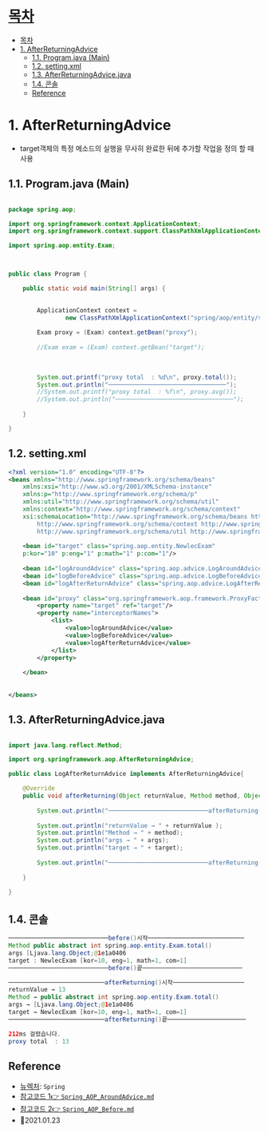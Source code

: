 # [목차](#목차)
- [목차](#목차)
- [1. AfterReturningAdvice](#1-afterreturningadvice)
	- [1.1. Program.java (Main)](#11-programjava-main)
	- [1.2. setting.xml](#12-settingxml)
	- [1.3. AfterReturningAdvice.java](#13-afterreturningadvicejava)
	- [1.4. 콘솔](#14-콘솔)
	- [Reference](#reference)

# 1. AfterReturningAdvice

- target객체의 특정 메소드의 실행을 무사히 완료한 뒤에 추가할 작업을 정의 할 때 사용

## 1.1. Program.java (Main)

```java

package spring.aop;

import org.springframework.context.ApplicationContext;
import org.springframework.context.support.ClassPathXmlApplicationContext;

import spring.aop.entity.Exam;



public class Program {

	public static void main(String[] args) {

		
		ApplicationContext context = 
				new ClassPathXmlApplicationContext("spring/aop/entity/setting.xml");
		
		Exam proxy = (Exam) context.getBean("proxy");
		
		//Exam exam = (Exam) context.getBean("target");
		
		
		
		System.out.printf("proxy total  : %d\n", proxy.total());
		System.out.println("─────────────────────────────────");
		//System.out.printf("proxy total  : %f\n", proxy.avg());
		//System.out.println("─────────────────────────────────");
	
	}

}

```
## 1.2. setting.xml
```xml
<?xml version="1.0" encoding="UTF-8"?>
<beans xmlns="http://www.springframework.org/schema/beans"
	xmlns:xsi="http://www.w3.org/2001/XMLSchema-instance"
	xmlns:p="http://www.springframework.org/schema/p"
	xmlns:util="http://www.springframework.org/schema/util"
	xmlns:context="http://www.springframework.org/schema/context"
	xsi:schemaLocation="http://www.springframework.org/schema/beans http://www.springframework.org/schema/beans/spring-beans.xsd
		http://www.springframework.org/schema/context http://www.springframework.org/schema/context/spring-context.xsd
		http://www.springframework.org/schema/util http://www.springframework.org/schema/util/spring-util.xsd">
	
	<bean id="target" class="spring.aop.entity.NewlecExam" 
	p:kor="10" p:eng="1" p:math="1" p:com="1"/>
	
	<bean id="logAroundAdvice" class="spring.aop.advice.LogAroundAdvice"/>
	<bean id="logBeforeAdvice" class="spring.aop.advice.LogBeforeAdvice"/>
	<bean id="logAfterReturnAdvice" class="spring.aop.advice.LogAfterReturnAdvice"/>
	
	<bean id="proxy" class="org.springframework.aop.framework.ProxyFactoryBean">
		<property name="target" ref="target"/>
		<property name="interceptorNames">
			<list>
				<value>logAroundAdvice</value>
				<value>logBeforeAdvice</value>
				<value>logAfterReturnAdvice</value>
			</list>
		</property>
	
	</bean>
	
	
</beans>
```

## 1.3. AfterReturningAdvice.java

```java

import java.lang.reflect.Method;

import org.springframework.aop.AfterReturningAdvice;

public class LogAfterReturnAdvice implements AfterReturningAdvice{

	@Override
	public void afterReturning(Object returnValue, Method method, Object[] args, Object target) throws Throwable {
		
		System.out.println("────────────────────────────afterReturning()시작────────────────────────────");
		
        System.out.println("returnValue → " + returnValue );
		System.out.println("Method → " + method);		
		System.out.println("args → " + args);
		System.out.println("target → " + target);
		
		System.out.println("────────────────────────────afterReturning()끝────────────────────────────\n");
				
	}
	
}
```

## 1.4. 콘솔

```java
────────────────────────────before()시작───────────────────────────
Method public abstract int spring.aop.entity.Exam.total()
args [Ljava.lang.Object;@1e1a0406
target : NewlecExam [kor=10, eng=1, math=1, com=1]
────────────────────────────before()끝────────────────────────────

───────────────────────────afterReturning()시작────────────────────
returnValue → 13
Method → public abstract int spring.aop.entity.Exam.total()
args → [Ljava.lang.Object;@1e1a0406
target → NewlecExam [kor=10, eng=1, math=1, com=1]
───────────────────────────afterReturning()끝──────────────────────

212ms 걸렸습니다.
proxy total  : 13

```

## Reference
- [뉴렉처](https://www.youtube.com): `Spring`
- [참고코드 1👉 `Spring_AOP_AroundAdvice.md`](11.spring_AOP_AroundAdvice.md)
- [참고코드 2👉 `Spring_AOP_Before.md`](12.spring_AOP_Before.md) 
- 🎈2021.01.23